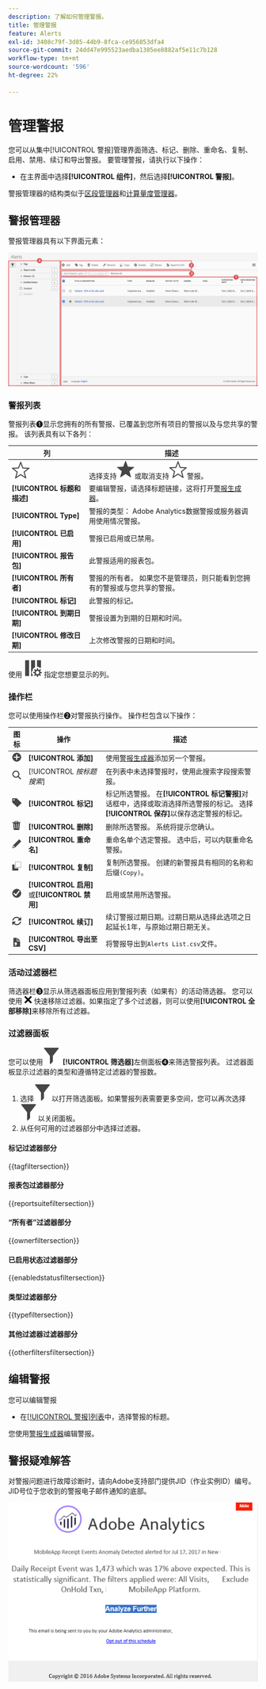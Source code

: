 ```yaml
---
description: 了解如何管理警报。
title: 管理警报
feature: Alerts
exl-id: 3408c79f-3d85-44b9-8fca-ce956853dfa4
source-git-commit: 24dd47e995523aedba1385ee8882af5e11c7b128
workflow-type: tm+mt
source-wordcount: '596'
ht-degree: 22%

---
```



# 管理警报


您可以从集中[!UICONTROL 警报]管理界面筛选、标记、删除、重命名、复制、启用、禁用、续订和导出警报。 要管理警报，请执行以下操作：

* 在主界面中选择&#x200B;**[!UICONTROL 组件]**，然后选择&#x200B;**[!UICONTROL 警报]**。

警报管理器的结构类似于[区段管理器](/help/components/segmentation/segmentation-workflow/seg-manage.md)和[计算量度管理器](/help/components/c-calcmetrics/c-workflow/cm-workflow/cm-manager.md)。


## 警报管理器

警报管理器具有以下界面元素：

![过滤器界面](assets/alerts-manager.png)

### 警报列表

警报列表➊显示您拥有的所有警报、已覆盖到您所有项目的警报以及与您共享的警报。 该列表具有以下各列：

| 列 | 描述 |
|---|---|
| ![StarOutline](/help/assets/icons/StarOutline.svg) | 选择支持![Star](/help/assets/icons/Star.svg)或取消支持![StarOutline](/help/assets/icons/StarOutline.svg)警报。 |
| **[!UICONTROL 标题和描述]** | 要编辑警报，请选择标题链接，这将打开[警报生成器](alert-builder.md#alert-builder)。 |
| **[!UICONTROL Type]** | 警报的类型： Adobe Analytics数据警报或服务器调用使用情况警报。 |
| **[!UICONTROL 已启用]** | 警报已启用或已禁用。 |
| **[!UICONTROL 报告包]** | 此警报适用的报表包。 |
| **[!UICONTROL 所有者]** | 警报的所有者。 如果您不是管理员，则只能看到您拥有的警报或与您共享的警报。 |
| **[!UICONTROL 标记]** | 此警报的标记。 |
| **[!UICONTROL 到期日期]** | 警报设置为到期的日期和时间。 |
| **[!UICONTROL 修改日期]** | 上次修改警报的日期和时间。 |

<!-- 

When "Last used" column is added, add this information as the description: Shows the date when the alert was last used. <p>This information can help you determine whether a component is valuable to users in your organization, where it is used, and if it needs to be deleted or modified.</p><p>Consider the following when viewing this column:</p><ul><li>This information does not include usage from the API, Report Builder, or Data Warehouse.</li><li>For some components, this column might not contain data if the component was last used prior to September 2023.</li></ul>

-->

使用 ![ColumnSetting](/help/assets/icons/ColumnSetting.svg) 指定您想要显示的列。

### 操作栏

您可以使用操作栏➋对警报执行操作。 操作栏包含以下操作：

| 图标 | 操作 | 描述 |
|:---:|---|---|
| ![AddCircle](/help/assets/icons/AddCircle.svg) | **[!UICONTROL 添加]** | 使用[警报生成器](alert-builder.md#alert-builder)添加另一个警报。 |
| ![Search](/help/assets/icons/Search.svg) | [!UICONTROL *按标题搜索*] | 在列表中未选择警报时，使用此搜索字段搜索警报。 |
| ![Label](/help/assets/icons/Label.svg) | **[!UICONTROL 标记]** | 标记所选警报。 在&#x200B;**[!UICONTROL 标记警报]**&#x200B;对话框中，选择或取消选择所选警报的标记。 选择&#x200B;**[!UICONTROL 保存]**&#x200B;以保存选定警报的标记。 |
| ![Delete](/help/assets/icons/Delete.svg) | **[!UICONTROL 删除]** | 删除所选警报。 系统将提示您确认。 |
| ![Edit](/help/assets/icons/Edit.svg) | **[!UICONTROL 重命名]** | 重命名单个选定警报。 选中后，可以内联重命名警报。 |
| ![Copy](/help/assets/icons/Copy.svg) | **[!UICONTROL 复制]** | 复制所选警报。 创建的新警报具有相同的名称和后缀`(Copy)`。 |
| ![CheckmarkCircle](/help/assets/icons/CheckmarkCircle.svg) | **[!UICONTROL 启用]**&#x200B;或&#x200B;**[!UICONTROL 禁用]** | 启用或禁用所选警报。 |
| ![刷新](/help/assets/icons/Refresh.svg) | **[!UICONTROL 续订]** | 续订警报过期日期。过期日期从选择此选项之日起延长1年，与原始过期日期无关。 |
| ![FileCSV](/help/assets/icons/FileCSV.svg) | **[!UICONTROL 导出至 CSV]** | 将警报导出到`Alerts List.csv`文件。 |


### 活动过滤器栏

筛选器栏➌显示从筛选器面板应用到警报列表（如果有）的活动筛选器。 您可以使用 ![CrossSize75](/help/assets/icons/CrossSize75.svg) 快速移除过滤器。如果指定了多个过滤器，则可以使用&#x200B;**[!UICONTROL 全部移除]**&#x200B;来移除所有过滤器。


### 过滤器面板

您可以使用![筛选器](/help/assets/icons/Filter.svg) **[!UICONTROL 筛选器]**&#x200B;左侧面板➍来筛选警报列表。 过滤器面板显示过滤器的类型和遵循特定过滤器的警报数。


1. 选择![Filter](/help/assets/icons/Filter.svg)以打开筛选面板。如果警报列表需要更多空间，您可以再次选择![筛选器](/help/assets/icons/Filter.svg)以关闭面板。
1. 从任何可用的过滤器部分中选择过滤器。


#### 标记过滤器部分

{{tagfiltersection}}


#### 报表包过滤器部分

{{reportsuitefiltersection}}


#### “所有者”过滤器部分

{{ownerfiltersection}}


#### 已启用状态过滤器部分

{{enabledstatusfiltersection}}


#### 类型过滤器部分

{{typefiltersection}}


#### 其他过滤器过滤器部分

{{otherfiltersfiltersection}}



## 编辑警报

您可以编辑警报

* 在[[!UICONTROL 警报]列表](#alerts-list)中，选择警报的标题。

您使用[警报生成器](alert-builder.md#alert-builder)编辑警报。

## 警报疑难解答

对警报问题进行故障诊断时，请向Adobe支持部门提供JID（作业实例ID）编号。 JID号位于您收到的警报电子邮件通知的底部。

![警报电子邮件](assets/alerts-email.PNG)


<!--

# Manage alerts

You can manage existing alerts in the Alerts manager. You can perform various management tasks on alerts, such as tagging, renaming, deleting, and more.

The Alerts manager is structured very much like the [Segment Manager](https://experienceleague.adobe.com/docs/analytics/components/segmentation/segmentation-workflow/seg-manage.html) and the [Calculated Metric Manager](https://experienceleague.adobe.com/docs/analytics/components/calculated-metrics/calcmetric-workflow/cm-manager.html).

 ![](assets/alert-manager.png)

## Create alerts

To create alerts from the Alerts manager:

1. Select **[!UICONTROL Components]** > **[!UICONTROL Alerts]** to access the Alerts manager in Adobe Analytics.

   ![](assets/alert-manager.png)

1. Select [!UICONTROL **Add**] (or [!UICONTROL **Create new alert**] if you don't have any existing alerts).

1. Select the alert type that corresponds to the alert that you want to create:

   * [!UICONTROL **Analytics data alert**]: An alert to notify you when abnormal events occur in your data. 

     If you select this option, continue with [Create alerts](/help/components/c-alerts/alert-builder.md) for more details about creating alerts.

   * [!UICONTROL **Server call usage alert**]: An alert to notify you of the risk or occurrence of an overage in your server call consumption and commitment data. 

     If you select this option, continue with [Server call usage alerts](/help/admin/admin/c-server-call-usage/scu-alerts.md).

     >[!NOTE]
     >
     >You must be an Analytics administrator or a user with the Server call usage permission in order to have access to server call usage. 

## Manage existing alerts

You can perform various actions on existing alerts, such as tagging, renaming, deleting, and so forth.

To manage existing alerts in the Alerts manager:

1. Select **[!UICONTROL Components]** > **[!UICONTROL Alerts]** to access the Alerts manager in Adobe Analytics.

   ![](assets/alert-manager.png)

1. Select one or more alerts that you want to manage.

   ![](assets/alert-manager-tasks.png)

1. In the action bar, select any of the following options:

   | Action | Function | 
   |---------|----------|
   | [!UICONTROL **Tag**] | Apply a tag to an alert. This helps you to organize alerts for ease of use. | 
   | [!UICONTROL **Delete**] | Deletes the alert. | 
   | [!UICONTROL **Rename**] | Renames the alert. |
   | [!UICONTROL **Approve**] | Mark the alert as Approved. |
   | [!UICONTROL **Copy**] | Creates a copy (duplicate) of the alert. |
   | [!UICONTROL **Disable**] | Disables an alert that is currently enabled. |
   | [!UICONTROL **Enable**] | Enables an alert that is currently disabled. |
   | [!UICONTROL **Renew**] | Renews the alert expiration date. This extends the  expiration date to be 1 year from the day you selected this option, regardless of the original expiration date. |
   | [!UICONTROL **Export to CSV**] | Exports the alert to a .CSV file. |

## Edit an alert

To edit an existing alert:

1. Select **[!UICONTROL Components]** > **[!UICONTROL Alerts]** to access the Alerts manager in Adobe Analytics.

   ![](assets/alert-manager.png)

1. Select the alert name in the [!UICONTROL **Title and description**] column.

1. Edit the alert as desired. 

   Following are some of the things you can do when editing an alert:

   * Add alerts to other report suites
   * Add or modify the description
   * Modify the time granularity
   * Modify the recipients 
   * Modify the expiration date
   * Modify the metrics and filters

1. Select [!UICONTROL **Save**].

## Configure columns 

You can configure the information displayed for each alert in the Alerts manager by configuring the columns that are displayed.

To configure the visible columns in the Alerts manager:

1. In Adobe Analytics, select the **[!UICONTROL Components]** tab, then select **[!UICONTROL Alerts]**. 

1. In the Alert manager, select the **Customize columns** icon ![Customize columns icon](assets/customize-columns-icon.png), then select the columns that you want to be displayed in the Alerts manager.

   The following columns are available:

   | Column title  | Description |
   |---|---|
   | Title and description | These values are provided in the Alert builder. To edit the title and description, select the title link to open the Alert builder.  |
   | Favorites  | Displays star icons next to each alert, allowing you to mark alerts as favorites. |
   | Type | Shows whether the alert is an Analytics data alert or a Server call usage alert. |
   | Enabled | Shows whether the alert is currently enabled or disabled. | 
   | Report suite | Indicates in which report suite the alert was last saved.  |
   | Owner | Indicates who owns the alert. As a non-admin, you can see only alerts you own or those that were shared with you.  |
   | Tags | Shows tags that were applied to the alert, either by you or by people who shared the alert with you.  |
   | Expiration date | Shows the date and time when the alert is set to expire. |
   | Date modified | Indicates the date when the alert was last modified.  |

   {style="table-layout:auto"}
   
   
    When "Last used" column is added, add this information as the description: Shows the date when the alert was last used. <p>This information can help you determine whether a component is valuable to users in your organization, where it is used, and if it needs to be deleted or modified.</p><p>Consider the following when viewing this column:</p><ul><li>This information does not include usage from the API, Report Builder, or Data Warehouse.</li><li>For some components, this column might not contain data if the component was last used prior to September 2023.</li></ul> 
   
-->

